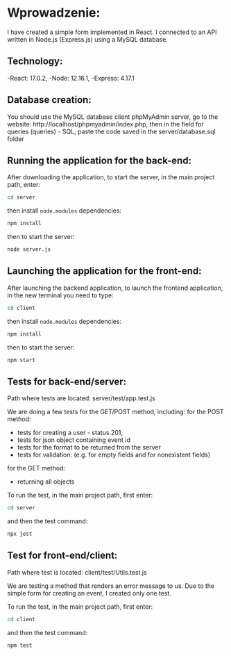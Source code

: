 # Wprowadzenie:

I have created a simple form implemented in React.
I connected to an API written in Node.js (Express.js) using a MySQL database.

## Technology:

-React: 17.0.2,
-Node: 12.16.1,
-Express: 4.17.1

## Database creation:

You should use the MySQL database client phpMyAdmin server,
go to the website: http://localhost/phpmyadmin/index.php,
then in the field for queries (queries) - SQL, paste the code saved in the server/database.sql folder

## Running the application for the back-end:

After downloading the application, to start the server, in the main project path, enter:

```bash
cd server
```

then install ```node.modules``` dependencies:

```bash
npm install
```

then to start the server:

```bash
node server.js
```

## Launching the application for the front-end:

After launching the backend application, to launch the frontend application, in the new terminal you need to type:

```bash
cd client
```

then install ```node.modules``` dependencies:

```bash
npm install
```

then to start the server:

```bash
npm start
```

## Tests for back-end/server:

Path where tests are located: server/test/app.test.js

We are doing a few tests for the GET/POST method, including:
for the POST method:

- tests for creating a user - status 201,
- tests for json object containing event id
- tests for the format to be returned from the server
- tests for validation: (e.g. for empty fields and for
   nonexistent fields)

for the GET method:

- returning all objects

To run the test, in the main project path, first enter:

```bash
cd server
```

and then the test command:

```bash
npx jest
```

## Test for front-end/client:

Path where test is located: client/test/Utils.test.js

We are testing a method that renders an error message to us.
Due to the simple form for creating an event, I created only one test.

To run the test, in the main project path, first enter:

```bash
cd client
```

and then the test command:

```bash
npm test
```
